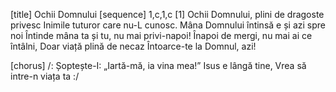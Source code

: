 [title] Ochii Domnului
[sequence] 1,c,1,c
[1]
Ochii Domnului, plini de dragoste privesc
Inimile tuturor care nu-L cunosc.
Mâna Domnului întinsă e și azi spre noi
Întinde mâna ta și tu, nu mai privi-napoi!
Înapoi de mergi, nu mai ai ce întâlni,
Doar viață plină de necaz
Întoarce-te la Domnul, azi!

[chorus]
/: Șoptește-I: „Iartă-mă, ia vina mea!”
Isus e lângă tine,
Vrea să intre-n viața ta :/

